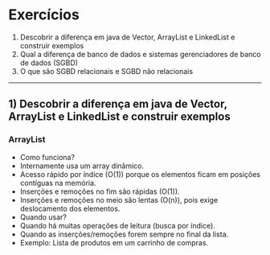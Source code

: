 # Exercícios
1) Descobrir a diferença em java de Vector, ArrayList e LinkedList e construir exemplos
2) Qual a diferença de banco de dados e sistemas gerenciadores de banco de dados (SGBD)
3) O que são SGBD relacionais e SGBD não relacionais

---

## 1) Descobrir a diferença em java de Vector, ArrayList e LinkedList e construir exemplos
### ArrayList
* Como funciona?
 * Internamente usa um array dinâmico.
 * Acesso rápido por índice (O(1)) porque os elementos ficam em posições contíguas na memória.
 * Inserções e remoções no fim são rápidas (O(1)).
 * Inserções e remoções no meio são lentas (O(n)), pois exige deslocamento dos elementos.
* Quando usar?
 * Quando há muitas operações de leitura (busca por índice).
 * Quando as inserções/remoções forem sempre no final da lista.
 * Exemplo: Lista de produtos em um carrinho de compras.
